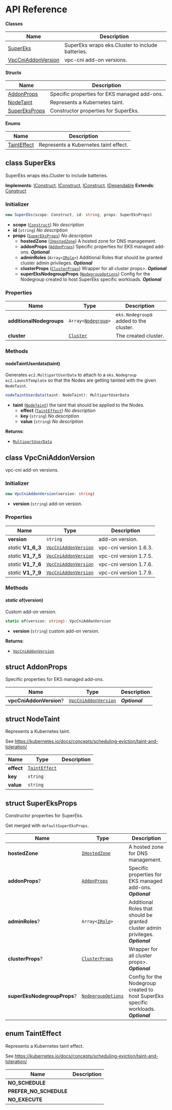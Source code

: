 # API Reference

**Classes**

Name|Description
----|-----------
[SuperEks](#superluminar-io-super-eks-supereks)|SuperEks wraps eks.Cluster to include batteries.
[VpcCniAddonVersion](#superluminar-io-super-eks-vpccniaddonversion)|vpc-cni add-on versions.


**Structs**

Name|Description
----|-----------
[AddonProps](#superluminar-io-super-eks-addonprops)|Specific properties for EKS managed add-ons.
[NodeTaint](#superluminar-io-super-eks-nodetaint)|Represents a Kubernetes taint.
[SuperEksProps](#superluminar-io-super-eks-supereksprops)|Constructor properties for SuperEks.


**Enums**

Name|Description
----|-----------
[TaintEffect](#superluminar-io-super-eks-tainteffect)|Represents a Kubernetes taint effect.



## class SuperEks  <a id="superluminar-io-super-eks-supereks"></a>

SuperEks wraps eks.Cluster to include batteries.

__Implements__: [IConstruct](#constructs-iconstruct), [IConstruct](#aws-cdk-core-iconstruct), [IConstruct](#constructs-iconstruct), [IDependable](#aws-cdk-core-idependable)
__Extends__: [Construct](#aws-cdk-core-construct)

### Initializer




```ts
new SuperEks(scope: Construct, id: string, props: SuperEksProps)
```

* **scope** (<code>[Construct](#aws-cdk-core-construct)</code>)  *No description*
* **id** (<code>string</code>)  *No description*
* **props** (<code>[SuperEksProps](#superluminar-io-super-eks-supereksprops)</code>)  *No description*
  * **hostedZone** (<code>[IHostedZone](#aws-cdk-aws-route53-ihostedzone)</code>)  A hosted zone for DNS management. 
  * **addonProps** (<code>[AddonProps](#superluminar-io-super-eks-addonprops)</code>)  Specific properties for EKS managed add-ons. __*Optional*__
  * **adminRoles** (<code>Array<[IRole](#aws-cdk-aws-iam-irole)></code>)  Additional Roles that should be granted cluster admin privileges. __*Optional*__
  * **clusterProps** (<code>[ClusterProps](#aws-cdk-aws-eks-clusterprops)</code>)  Wrapper for all cluster props>. __*Optional*__
  * **superEksNodegroupProps** (<code>[NodegroupOptions](#aws-cdk-aws-eks-nodegroupoptions)</code>)  Config for the Nodegroup created to host SuperEks specific workloads. __*Optional*__



### Properties


Name | Type | Description 
-----|------|-------------
**additionalNodegroups** | <code>Array<[Nodegroup](#aws-cdk-aws-eks-nodegroup)></code> | `eks.Nodegroup`s added to the cluster.
**cluster** | <code>[Cluster](#aws-cdk-aws-eks-cluster)</code> | The created cluster.

### Methods


#### nodeTaintUserdata(taint) <a id="superluminar-io-super-eks-supereks-nodetaintuserdata"></a>

Generates `ec2.MultipartUserData` to attach to a `eks.Nodegroup` `ec2.LaunchTemplate` so that the Nodes are getting tainted with the given `NodeTaint`.

```ts
nodeTaintUserdata(taint: NodeTaint): MultipartUserData
```

* **taint** (<code>[NodeTaint](#superluminar-io-super-eks-nodetaint)</code>)  the taint that should be applied to the Nodes.
  * **effect** (<code>[TaintEffect](#superluminar-io-super-eks-tainteffect)</code>)  *No description* 
  * **key** (<code>string</code>)  *No description* 
  * **value** (<code>string</code>)  *No description* 

__Returns__:
* <code>[MultipartUserData](#aws-cdk-aws-ec2-multipartuserdata)</code>



## class VpcCniAddonVersion  <a id="superluminar-io-super-eks-vpccniaddonversion"></a>

vpc-cni add-on versions.


### Initializer




```ts
new VpcCniAddonVersion(version: string)
```

* **version** (<code>string</code>)  add-on version.



### Properties


Name | Type | Description 
-----|------|-------------
**version** | <code>string</code> | add-on version.
*static* **V1_6_3** | <code>[VpcCniAddonVersion](#superluminar-io-super-eks-vpccniaddonversion)</code> | vpc-cni version 1.6.3.
*static* **V1_7_5** | <code>[VpcCniAddonVersion](#superluminar-io-super-eks-vpccniaddonversion)</code> | vpc-cni version 1.7.5.
*static* **V1_7_6** | <code>[VpcCniAddonVersion](#superluminar-io-super-eks-vpccniaddonversion)</code> | vpc-cni version 1.7.6.
*static* **V1_7_9** | <code>[VpcCniAddonVersion](#superluminar-io-super-eks-vpccniaddonversion)</code> | vpc-cni version 1.7.9.

### Methods


#### *static* of(version) <a id="superluminar-io-super-eks-vpccniaddonversion-of"></a>

Custom add-on version.

```ts
static of(version: string): VpcCniAddonVersion
```

* **version** (<code>string</code>)  custom add-on version.

__Returns__:
* <code>[VpcCniAddonVersion](#superluminar-io-super-eks-vpccniaddonversion)</code>



## struct AddonProps  <a id="superluminar-io-super-eks-addonprops"></a>


Specific properties for EKS managed add-ons.



Name | Type | Description 
-----|------|-------------
**vpcCniAddonVersion**? | <code>[VpcCniAddonVersion](#superluminar-io-super-eks-vpccniaddonversion)</code> | __*Optional*__



## struct NodeTaint  <a id="superluminar-io-super-eks-nodetaint"></a>


Represents a Kubernetes taint.

See <https://kubernetes.io/docs/concepts/scheduling-eviction/taint-and-toleration/>



Name | Type | Description 
-----|------|-------------
**effect** | <code>[TaintEffect](#superluminar-io-super-eks-tainteffect)</code> | <span></span>
**key** | <code>string</code> | <span></span>
**value** | <code>string</code> | <span></span>



## struct SuperEksProps  <a id="superluminar-io-super-eks-supereksprops"></a>


Constructor properties for SuperEks.

Get merged with `defaultSuperEksProps`.



Name | Type | Description 
-----|------|-------------
**hostedZone** | <code>[IHostedZone](#aws-cdk-aws-route53-ihostedzone)</code> | A hosted zone for DNS management.
**addonProps**? | <code>[AddonProps](#superluminar-io-super-eks-addonprops)</code> | Specific properties for EKS managed add-ons.<br/>__*Optional*__
**adminRoles**? | <code>Array<[IRole](#aws-cdk-aws-iam-irole)></code> | Additional Roles that should be granted cluster admin privileges.<br/>__*Optional*__
**clusterProps**? | <code>[ClusterProps](#aws-cdk-aws-eks-clusterprops)</code> | Wrapper for all cluster props>.<br/>__*Optional*__
**superEksNodegroupProps**? | <code>[NodegroupOptions](#aws-cdk-aws-eks-nodegroupoptions)</code> | Config for the Nodegroup created to host SuperEks specific workloads.<br/>__*Optional*__



## enum TaintEffect  <a id="superluminar-io-super-eks-tainteffect"></a>

Represents a Kubernetes taint effect.

See <https://kubernetes.io/docs/concepts/scheduling-eviction/taint-and-toleration/>

Name | Description
-----|-----
**NO_SCHEDULE** |
**PREFER_NO_SCHEDULE** |
**NO_EXECUTE** |


